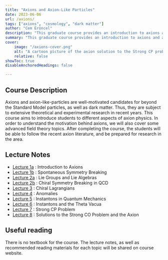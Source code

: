 ```yaml
---
title: "Axions and Axion-Like Particles" 
date: 2023-06-06
url: /axions/
tags: ["axions", "cosmology", "dark matter"]
author: "Cem Eröncel"
description: "This graduate course provides an introduction to axions and axion-like particles." 
summary: "This graduate course provides an introduction to axions and axion-like particles. Topics include the Strong CP Problem, benchmark axion models, axions as dark matter, astrophysical probes, and axion experiments. " 
cover:
    image: "/axions-cover.png"
    alt: "A cartoon picture of the axion solution to the Strong CP problem."
    relative: false
showToc: true
disableAnchoredHeadings: false

---
```


## Course Description

Axions and axion-like-particles are well-motivated candidates for beyond the Standard Model particles, as well as dark matter. Thus, they are subject to extensive theoretical and experimental research in recent years. This course aims to introduce students to different aspects of axion physics. In order to understand the motivation behind axions, we will also cover some advanced field theory topics. After completing the course, the students will be able to follow the recent axion literature, and be prepared for research in the area.

## Lecture Notes

- [Lecture 1a](/axions-2023-lecture-1a.pdf) : Introduction to Axions
- [Lecture 1b](/axions-2023-lecture-1b.pdf) : Spontaneous Symmetry Breaking
- [Lecture 2a](/axions-2023-lecture-2a.pdf) : Lie Groups and Lie Algebras
- [Lecture 2b](/axions-2023-lecture-2b.pdf) : Chiral Symmetry Breaking in QCD
- [Lecture 3](/axions-2023-lecture-3.pdf) : Chiral Lagrangians
- [Lecture 4](/axions-2023-lecture-4.pdf) : Anomalies
- [Lecture 5](/axions-2023-lecture-5.pdf) : Instantons in Quantum Mechanics
- [Lecture 6](/axions-2023-lecture-6.pdf) : Instantons and the Theta Vacua
- [Lecture 7](/axions-2023-lecture-7.pdf) : Strong CP Problem
- [Lecture 8](/axions-2023-lecture-8.pdf) : Solutions to the Strong CO Problem and the Axion



## Useful reading

There is no textbook for the course. The lecture notes, as well as recommended reading materials for each topic will be shared on course website.




